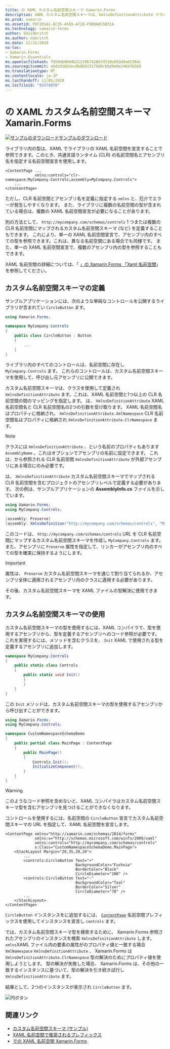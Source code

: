 ```yaml
---
title: の XAML カスタム名前空間スキーマ Xamarin.Forms
description: XAML カスタム名前空間スキーマは、XmlnsDefinitionAttribute クラスを使用して定義できます。これは、カスタム URL と1つ以上の CLR 名前空間の間のマッピングを指定します。 その後、カスタム名前空間スキーマを XAML 名前空間宣言で使用できます。
ms.prod: xamarin
ms.assetid: FDF201A1-8C35-4569-A728-F9B0A0C5B31A
ms.technology: xamarin-forms
author: davidbritch
ms.author: dabritch
ms.date: 12/21/2018
no-loc:
- Xamarin.Forms
- Xamarin.Essentials
ms.openlocfilehash: f950db0694b21239b742867d519e893d9a62384c
ms.sourcegitcommit: ebdc016b3ec0b06915170d0cbbd9e0e2469763b9
ms.translationtype: MT
ms.contentlocale: ja-JP
ms.lasthandoff: 11/05/2020
ms.locfileid: "93374070"
---
```

# <a name="xaml-custom-namespace-schemas-in-xamarinforms"></a>の XAML カスタム名前空間スキーマ Xamarin.Forms

[![サンプルのダウンロード](~/media/shared/download.png)サンプルのダウンロード](/samples/xamarin/xamarin-forms-samples/xaml-customnamespaceschemas)

ライブラリ内の型は、XAML でライブラリの XAML 名前空間を宣言することで参照できます。このとき、共通言語ランタイム (CLR) の名前空間名とアセンブリ名を指定する名前空間宣言を使用します。

```xaml
<ContentPage ...
             xmlns:controls="clr-namespace:MyCompany.Controls;assembly=MyCompany.Controls">
    ...
</ContentPage>
```

ただし、CLR 名前空間とアセンブリ名を定義に指定する `xmlns` と、厄介でエラーが発生しやすくなります。 また、ライブラリに複数の名前空間の型が含まれている場合は、複数の XAML 名前空間宣言が必要になることがあります。

別の方法として、 `http://mycompany.com/schemas/controls` 1 つまたは複数の CLR 名前空間にマップされるカスタム名前空間スキーマ (など) を定義することもできます。 これにより、単一の XAML 名前空間宣言で、アセンブリ内のすべての型を参照できます。これは、異なる名前空間にある場合でも同様です。 また、単一の XAML 名前空間宣言で、複数のアセンブリ内の型を参照することもできます。

XAML 名前空間の詳細については、「 [」の Xamarin.Forms 「Xaml 名前空間](namespaces.md)」を参照してください。

## <a name="defining-a-custom-namespace-schema"></a>カスタム名前空間スキーマの定義

サンプルアプリケーションには、次のような単純なコントロールを公開するライブラリが含まれてい `CircleButton` ます。

```csharp
using Xamarin.Forms;

namespace MyCompany.Controls
{
    public class CircleButton : Button
    {
        ...
    }
}
```

ライブラリ内のすべてのコントロールは、名前空間に存在し `MyCompany.Controls` ます。 これらのコントロールは、カスタム名前空間スキーマを使用して、呼び出し元アセンブリに公開できます。

カスタム名前空間スキーマは、クラスを使用して定義され `XmlnsDefinitionAttribute` ます。これは、XAML 名前空間と1つ以上の CLR 名前空間の間のマッピングを指定します。 は、 `XmlnsDefinitionAttribute` XAML 名前空間名と CLR 名前空間名の2つの引数を受け取ります。 XAML 名前空間名はプロパティに格納され、 `XmlnsDefinitionAttribute.XmlNamespace` CLR 名前空間名はプロパティに格納され `XmlnsDefinitionAttribute.ClrNamespace` ます。

> [!NOTE]
> クラスには `XmlnsDefinitionAttribute` 、という名前のプロパティもあります `AssemblyName` 。これはオプションでアセンブリの名前に設定できます。 これは、から参照される CLR 名前空間 `XmlnsDefinitionAttribute` が外部アセンブリにある場合にのみ必要です。

は、 `XmlnsDefinitionAttribute` カスタム名前空間スキーマでマップされる CLR 名前空間を含むプロジェクトのアセンブリレベルで定義する必要があります。 次の例は、サンプルアプリケーションの **AssemblyInfo.cs** ファイルを示しています。

```csharp
using Xamarin.Forms;
using MyCompany.Controls;

[assembly: Preserve]
[assembly: XmlnsDefinition("http://mycompany.com/schemas/controls", "MyCompany.Controls")]
```

このコードは、 `http://mycompany.com/schemas/controls` URL を CLR 名前空間にマップするカスタム名前空間スキーマを作成し `MyCompany.Controls` ます。 また、アセンブリに `Preserve` 属性を指定して、リンカーがアセンブリ内のすべての型を確実に保持するようにします。

> [!IMPORTANT]
> 属性は、 `Preserve` カスタム名前空間スキーマを通じて割り当てられるか、アセンブリ全体に適用されるアセンブリ内のクラスに適用する必要があります。

その後、カスタム名前空間スキーマを XAML ファイルの型解決に使用できます。

## <a name="consuming-a-custom-namespace-schema"></a>カスタム名前空間スキーマの使用

カスタム名前空間スキーマの型を使用するには、XAML コンパイラで、型を使用するアセンブリから、型を定義するアセンブリへのコード参照が必要です。 これを実現するには、メソッドを含むクラスを、 `Init` XAML で使用される型を定義するアセンブリに追加します。

```csharp
namespace MyCompany.Controls
{
    public static class Controls
    {
        public static void Init()
        {
        }
    }
}
```

この `Init` メソッドは、カスタム名前空間スキーマの型を使用するアセンブリから呼び出すことができます。

```csharp
using Xamarin.Forms;
using MyCompany.Controls;

namespace CustomNamespaceSchemaDemo
{
    public partial class MainPage : ContentPage
    {
        public MainPage()
        {
            Controls.Init();
            InitializeComponent();
        }
    }
}
```

> [!WARNING]
> このようなコード参照を含めないと、XAML コンパイラはカスタム名前空間スキーマ型を含むアセンブリを見つけることができなくなります。

コントロールを使用するには、名前空間の `CircleButton` 宣言でカスタム名前空間スキーマの URL を指定して、XAML 名前空間を宣言します。

```xaml
<ContentPage xmlns="http://xamarin.com/schemas/2014/forms"
             xmlns:x="http://schemas.microsoft.com/winfx/2009/xaml"
             xmlns:controls="http://mycompany.com/schemas/controls"
             x:Class="CustomNamespaceSchemaDemo.MainPage">
    <StackLayout Margin="20,35,20,20">
        ...
        <controls:CircleButton Text="+"
                               BackgroundColor="Fuchsia"
                               BorderColor="Black"
                               CircleDiameter="100" />
        <controls:CircleButton Text="-"
                               BackgroundColor="Teal"
                               BorderColor="Silver"
                               CircleDiameter="70" />
        ...
    </StackLayout>
</ContentPage>
```

`CircleButton` インスタンスをに追加するには、 [`ContentPage`](xref:Xamarin.Forms.ContentPage) 名前空間プレフィックスを使用してインスタンスを宣言し `controls` ます。

では、カスタム名前空間スキーマ型を検索するために、 Xamarin.Forms 参照されたアセンブリのインスタンスを検索 `XmlnsDefinitionAttribute` します。 `xmlns`XAML ファイル内の要素の属性がのプロパティ値と一致する場合 `XmlNamespace` `XmlnsDefinitionAttribute` 、 Xamarin.Forms は `XmlnsDefinitionAttribute.ClrNamespace` 型の解決のためにプロパティ値を使用しようとします。 型の解決が失敗した場合、 Xamarin.Forms は、その他の一致するインスタンスに基づいて、型の解決を引き続き試行し `XmlnsDefinitionAttribute` ます。

結果として、2つのインスタンスが表示され `CircleButton` ます。

![円ボタン](custom-namespace-schemas-images/circle-buttons.png "円ボタン")

## <a name="related-links"></a>関連リンク

- [カスタム名前空間スキーマ (サンプル)](/samples/xamarin/xamarin-forms-samples/xaml-customnamespaceschemas)
- [XAML 名前空間で推奨されるプレフィックス](custom-prefix.md)
- [での XAML 名前空間 Xamarin.Forms](namespaces.md)